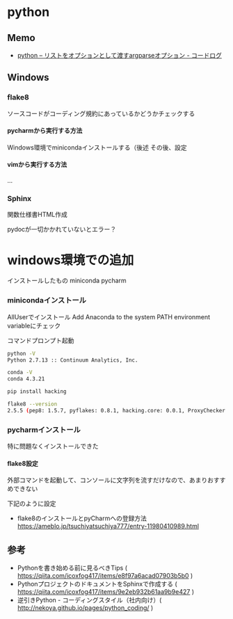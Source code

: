 # python

## Memo

* [python – リストをオプションとして渡すargparseオプション - コードログ](https://codeday.me/jp/qa/20181208/46464.html)

## Windows

### flake8

ソースコードがコーディング規約にあっているかどうかチェックする


#### pycharmから実行する方法

Windows環境でminicondaインストールする（後述
その後、設定


#### vimから実行する方法

...


### Sphinx

関数仕様書HTML作成

pydocが一切かかれていないとエラー？


# windows環境での追加

インストールしたもの
    miniconda
    pycharm


### minicondaインストール

AllUserでインストール
Add Anaconda to the system PATH environment variableにチェック

コマンドプロンプト起動
```bash
python -V
Python 2.7.13 :: Continuum Analytics, Inc.

conda -V
conda 4.3.21

pip install hacking

flake8 --version
2.5.5 (pep8: 1.5.7, pyflakes: 0.8.1, hacking.core: 0.0.1, ProxyChecker: 0.0.1, mccabe: 0.2.1) CPython 2.7.13 on Windows
```

### pycharmインストール

特に問題なくインストールできた


#### flake8設定

外部コマンドを起動して、コンソールに文字列を流すだけなので、あまりおすすめできない


下記のように設定

* flake8のインストールとpyCharmへの登録方法
https://ameblo.jp/tsuchiyatsuchiya777/entry-11980410989.html


## 参考

* Pythonを書き始める前に見るべきTips ( https://qiita.com/icoxfog417/items/e8f97a6acad07903b5b0 )
* PythonプロジェクトのドキュメントをSphinxで作成する ( https://qiita.com/icoxfog417/items/9e2eb932b61aa9b9e427 )
* 逆引きPython - コーディングスタイル（社内向け）( http://nekoya.github.io/pages/python_coding/ )

